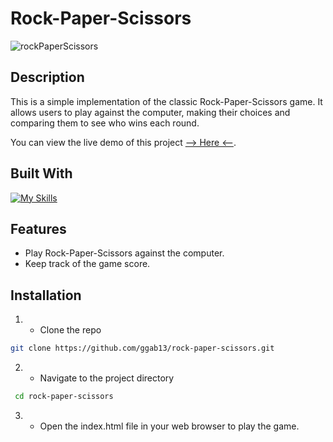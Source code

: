 # Rock-Paper-Scissors

![rockPaperScissors](https://github.com/ggab13/rock-paper-scissors/assets/67071512/db33baea-78ec-4361-90a6-f1676959d875)


## Description

This is a simple implementation of the classic Rock-Paper-Scissors game. It allows users to play against the computer, making their choices and comparing them to see who wins each round.

You can view the live demo of this project [--> Here <--](https://ggab13.github.io/rock-paper-scissors/).

## Built With

[![My Skills](https://skillicons.dev/icons?i=js,html,css)](https://skillicons.dev)

## Features

- Play Rock-Paper-Scissors against the computer.
- Keep track of the game score.


## Installation 

1. - Clone the repo
 ```sh
git clone https://github.com/ggab13/rock-paper-scissors.git
   ```

2. - Navigate to the project directory
```sh
 cd rock-paper-scissors  
 ```
3. - Open the index.html file in your web browser to play the game.
